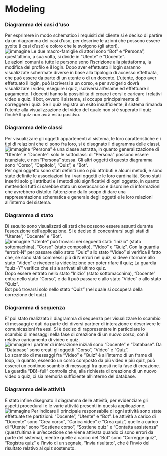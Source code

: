 # Modeling 
### Diagramma dei casi d'uso 
Per esprimere in modo schematico i requisiti del cliente si è deciso di partire da un diagramma dei casi d’uso, per descrive le azioni che 
possono essere svolte (i casi d’uso) e coloro che le svolgono (gli attori). <br>
![immagine](https://github.com/LLongaretti/ProgettoVideoCorsi/blob/main/UML_diagrams/PNG/use_case_diagram-1.png)
Le due macro-famiglie di attori sono “Bot” e “Persona”, quest’ultimo, a sua volta, si divide in “Utente” e “Docente”.   <br>
Le azioni comuni a tutte le persone sono l’iscrizione alla piattaforma, la modifica del profilo e il login. Dopo aver effettuato il login saranno visualizzate schermate diverse in base alla tipologia di accesso effettuata, che può essere da parte di un utente o di un docente. L’utente, dopo aver effettuato il login, può iscriversi a un corso, e per svolgerlo dovrà visualizzare i video, eseguire i quiz, iscriversi all’esame ed effettuare il pagamento. I docenti hanno la possibilità di creare i corsi e caricare i relativi video e quiz. Il bot, ovvero il sistema, si occupa principalmente di correggere i quiz. Se il quiz registra un esito insufficiente, il sistema rimanda l’utente alla visualizzazione del video del quale non si è superato il quiz finché il quiz non avrà esito positivo. 
### Diagramma delle classi 
Per visualizzare gli oggetti appartenenti al sistema, le loro caratteristiche e i tipi di relazioni che ci sono fra loro, si è disegnato il diagramma delle classi. <br>
![immagine](https://github.com/LLongaretti/ProgettoVideoCorsi/blob/main/UML_diagrams/PNG/class_diagram-1.png)
“Persona” è una classe astratta, in quanto generalizzazione di “Utente” e “Docente”: solo le sottoclassi di “Persona” possono essere istanziate, e non “Persona” stessa. Gli altri oggetti di questo diagramma sono “Corso”, “Capitolo”, “Quiz”,  e “Bot”.  <br>
Per ogni oggetto sono stati definiti uno o più attributi e alcuni metodi, e sono state definite le associazioni fra i vari oggetti e le loro cardinalità. Sono stati inseriti solo gli attributi e i metodi più significativi di ogni oggetto, in quanto mettendoli tutti ci sarebbe stato un sovraccarico e disordine di informazioni che avrebbero distolto l’attenzione dallo scopo di dare una rappresentazione schematica e generale degli oggetti e le loro relazioni all’interno del sistema. <br>
### Diagramma di stato 
Di seguito sono visualizzati gli stati che possono essere assunti durante l’esecuzione dell’applicazione. Si è deciso di concentrarsi sugli stati di “Utente”, “Docente” e “Bot”. <br>
![immagine](https://github.com/LLongaretti/ProgettoVideoCorsi/blob/main/UML_diagrams/PNG/state_machine_diagram-1.png) 
“Utente” può trovarsi nei seguenti stati: “Inizio” (stato sottomachina), “Corso” (stato composito), “Video” e “Quiz”. Con la guardia “errori>N” per passare dallo stato “Quiz” allo stato “Video” si verifica il fatto che, se sono stati commessi più di N errori nel quiz, si deve ritornare allo stato “Video”  e rivedere la videolezione per poter rifare il quiz; La guardia “quiz=Y” verifica che si sia arrivati all’ultimo quiz. <br>
Dopo essere entrato nello stato “Inizio” (stato sottomacchina), “Docente” entra nello stato “Corso”, e da lì può passare o allo stato “Video” o allo stato “Quiz”.<br>
Bot può trovarsi solo nello stato “Quiz” (nel quale si occuperà della correzione del quiz). 
 <br>
### Diagramma di sequenza 
E’ poi stato realizzato il diagramma di sequenza per visualizzare lo scambio di messaggi e dati da parte dei diversi partner di interazione e descrivere le comunicazioni fra essi. Si è deciso di rappresentare in particolare lo scambio di messaggi nella fase di creazione di un nuovo corso, con il relativo caricamento di video e quiz. <br>
![immagine](https://github.com/LLongaretti/ProgettoVideoCorsi/blob/main/UML_diagrams/PNG/sequence_diagram-1.png) 
I partner di interazione iniziali sono “Docente” e “Database”. Da “Database” sono creati gli oggetti “Corso”, “Video” e “Quiz”. <br>
Lo scambio di messaggi fra “Video” e “Quiz” è all’interno di un frame di loop, in quanto, essendo un corso composto da più video e più quiz, può esserci un continuo scambio di messaggi fra questi nella fase di creazione.  La guardia “DB!=full” controlla che, alla richiesta di creazione di un nuovo video o quiz, ci sia memoria sufficiente all’interno del database. <br>

### Diagramma delle attività
È stato infine disegnato il diagramma delle attività, per evidenziare gli aspetti procedurali e le varie attività presenti in questa applicazione.  <br>
![immagine](https://github.com/LLongaretti/ProgettoVideoCorsi/blob/main/UML_diagrams/PNG/activity_diagram_project-1.png)
Per indicare il principale responsabile di ogni attività sono state effettuate tre partizioni: “Docente”, “Utente” e “Bot”. 
Le attività a carico di “Docente” sono “Crea corso”, “Carica video” e “Crea quiz”, quelle a carico di “Utente” sono “Sostiene corso”, “Sostiene quiz” e “Contatta assistenza” (quest’ultima è un’eccezione che viene attivata quando ci sono errori da parte del sistema), mentre quelle a carico del “Bot” sono “Corregge quiz”, “Registra quiz” e l’invio di un segnale, “Invia risultato”, che è l’invio del risultato relativo al quiz sostenuto. 
<br>
